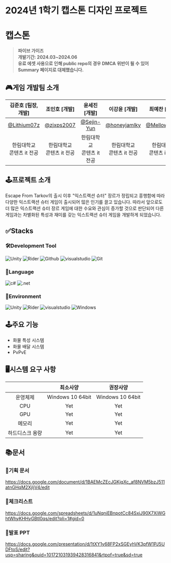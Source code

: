 # 2024년 1학기 캡스톤 디자인 프로젝트</br>


# 캡스톤
> **파이브 가이즈**</br>
> **개발기간: 2024.03~2024.06**</br>
> **유료 에셋 사용으로 인해 public repo의 경우 DMCA 위반이 될 수 있어 Summary 페이지로 대체했습니다.**

## 🎮게임 개발팀 소개

|                 김준호 [팀장, 개발]                 |                  조인호 [개발]                  |                  윤세진 [개발]                  |                    이강윤 [개발]                    |                   최예찬 [자문]                   |
|:--------------------------------------------:|:------------------------------------------:|:------------------------------------------:|:----------------------------------------------:|:--------------------------------------------:|
| [@Lithium07z](https://github.com/Lithium07z) | [@zjxps2007](https://github.com/zjxps2007) | [@Sejin-Yun](https://github.com/Sejin-Yun) | [@honeyjamlky](https://github.com/honeyjamlky) | [@Mellow1213](https://github.com/Mellow1213) |
|             한림대학교</br>콘텐츠 it 전공              |            한림대학교</br>콘텐츠 it 전공             |            한림대학교</br>콘텐츠 it 전공             |              한림대학교</br>콘텐츠 it 전공               |             한림대학교</br>콘텐츠 it 전공              |

## 🕹️프로젝트 소개

Escape From Tarkov의 출시 이후 "익스트랙션 슈터" 장르가 정립되고 흥행함에 따라 다양한 익스트랙션 슈터 게임이 출시되어 많은 인기를 끌고 있습니다. 따라서 앞으로도 더 많은 익스트랙션 슈터 장르
게임에 대한 수요와 관심이 증가할 것으로 판단되어 다른 게임과는 차별화된 특성과 재미를 갖는 익스트랙션 슈터 게임을 개발하게 되었습니다.

## ✅Stacks

### 🛠️Development Tool

![Unity](https://img.shields.io/badge/Unity-000000?style=flat-square&logo=Unity&logoColor=white)
![Rider](https://img.shields.io/badge/Rider-000000?style=flat-square&logo=Rider&logoColor=white)
![Github](https://img.shields.io/badge/GitHub-181717?style=flat-square&logo=GitHub&logoColor=white)
![visualstudio](https://img.shields.io/badge/VisualStudio-5C2D91?style=flat-square&logo=visualstudio&logoColor=white)
![Git](https://img.shields.io/badge/Git-F05032?style=flat-square&logo=Git&logoColor=white)

### 📖Language

![c#](https://img.shields.io/badge/C%23-239120?style=flat-square&logo=C%23&logoColor=white)
![.net](https://img.shields.io/badge/.net-512BD4?style=flat-square&logo=.net&logoColor=white)

### 🧩Environment

![Unity](https://img.shields.io/badge/2021.3.35f1-000000?style=flat-square&logo=Unity&logoColor=white)
![Rider](https://img.shields.io/badge/2023.3.3-000000?style=flat-square&logo=Rider&logoColor=white)
![visualstudio](https://img.shields.io/badge/2022.17.9.5-5C2D91?style=flat-square&logo=visualstudio&logoColor=white)
![Windows](https://img.shields.io/badge/Windows-0078D4?style=flat-square&logo=Windows&logoColor=white)

## 🕹️주요 기능

- 화물 특성 시스템
- 화물 배달 시스템
- PvPvE

## 🖥️시스템 요구 사항

|          |       최소사양       |       권장사양       |
|:--------:|:----------------:|:----------------:|
|   운영체제   | Windows 10 64bit | Windows 10 64bit |
|   CPU    |       Yet        |       Yet        |
|   GPU    |       Yet        |       Yet        |
|   메모리    |       Yet        |       Yet        |
| 하드디스크 용량 |       Yet        |       Yet        |

## 📚문서

### 📗기획 문서
https://docs.google.com/document/d/1BAEMcZEcJGKjqXc_af8NVM5bzJ511atnGHqM2XjIjV4/edit

### 📕체크리스트
https://docs.google.com/spreadsheets/d/1uNqniEBnpotCc84SxiJ90X7XiWGhtWhyKHHyGBtl0qs/edit?pli=1#gid=0

### 📕발표 PPT
https://docs.google.com/presentation/d/1tXY1y68FP2xSGEyhVK3pfW1PJ5UDFtoS/edit?usp=sharing&ouid=101721031939428316841&rtpof=true&sd=true
